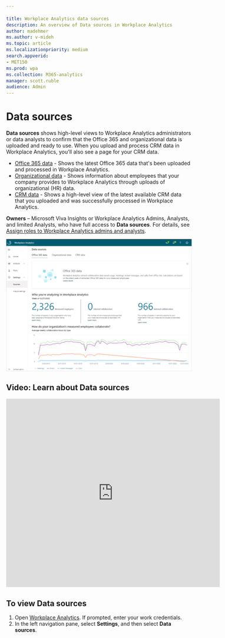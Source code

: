 ```yaml
---

title: Workplace Analytics data sources
description: An overview of Data sources in Workplace Analytics 
author: madehmer
ms.author: v-mideh
ms.topic: article
ms.localizationpriority: medium 
search.appverid:
- MET150
ms.prod: wpa
ms.collection: M365-analytics
manager: scott.ruble
audience: Admin
---
```


# Data sources

**Data sources** shows high-level views to Workplace Analytics administrators or data analysts to confirm that the Office 365 and organizational data is uploaded and ready to use. When you upload and process CRM data in Workplace Analytics, you'll also see a page for your CRM data.

* [Office 365 data](office-365-data.md) - Shows the latest Office 365 data that's been uploaded and processed in Workplace Analytics.
* [Organizational data](organizational-data.md) - Shows information about employees that your company provides to Workplace Analytics through uploads of organizational (HR) data.
* [CRM data](crm-data.md) - Shows a high-level view of the latest available CRM data that you uploaded and was successfully processed in Workplace Analytics.

**Owners** – Microsoft Viva Insights or Workplace Analytics Admins, Analysts, and limited Analysts, who have full access to **Data sources**. For details, see [Assign roles to Workplace Analytics admins and analysts](../setup/assign-roles-to-wpa-admins.md).

![Sources.](../images/WpA/Use/sources-365.png)

## Video: Learn about Data sources

<!-- FOR THIS VIDEO LINK, VERIFY THE EMBED/SCREEN SETTINGS. 
WE USE THE FOLLOWING ONES IN OTHER PLACES: 

<iframe allowfullscreen="" mozallowfullscreen="" webkitallowfullscreen=""></iframe>
-->

<iframe src="https://player.vimeo.com/video/434890175" width="580" height="512" frameborder="0" allow="autoplay; fullscreen" allowfullscreen></iframe>

## To view Data sources

1. Open [Workplace Analytics](https://workplaceanalytics.office.com). If prompted, enter your work credentials.
2. In the left navigation pane, select **Settings**, and then select **Data sources**.
